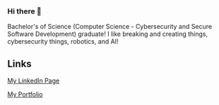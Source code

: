 ### Hi there 👋
Bachelor's of Science (Computer Science - Cybersecurity and Secure Software Development) graduate!
I like breaking and creating things, cybersecurity things, robotics, and AI!
## Links
[My LinkedIn Page](https://www.linkedin.com/in/nicholas-raffel-9b0094213/)

[My Portfolio](https://raffeln6264.wixsite.com/nickportfolio/projects)
<!--
**Samerkia/Samerkia** is a ✨ _special_ ✨ repository because its `README.md` (this file) appears on your GitHub profile.

Here are some ideas to get you started:

- 🔭 I’m currently working on ...
- 🌱 I’m currently learning ...
- 👯 I’m looking to collaborate on ...
- 🤔 I’m looking for help with ...
- 💬 Ask me about ...
- 📫 How to reach me: ...
- 😄 Pronouns: ...
- ⚡ Fun fact: ...
-->
